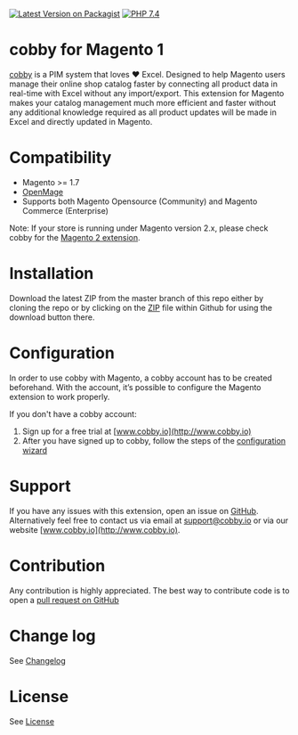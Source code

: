 [![Latest Version on Packagist](https://img.shields.io/packagist/v/mash2/cobby-magento.svg?style=flat-square)](https://packagist.org/packages/cobbyio/cobby-connector-magento)
[![PHP 7.4](https://img.shields.io/badge/php-7.0-blue.svg)](http://www.php.net)

# cobby for Magento 1

[cobby](http://www.cobby.io) is a PIM system that loves ❤️ Excel.
Designed to help Magento users manage their online shop catalog faster by connecting all product data in real-time with Excel without any import/export.
This extension for Magento makes your catalog management much more efficient and faster without any additional knowledge required as all product updates will be made in Excel and directly updated in Magento.

# Compatibility

- Magento >= 1.7
- [OpenMage](https://www.openmage.org/)
- Supports both Magento Opensource (Community) and Magento Commerce (Enterprise)

Note: If your store is running under Magento version 2.x, please check cobby for the [Magento 2 extension](https://github.com/cobbyio/cobby-connector-magento2).

# Installation

Download the latest ZIP from the master branch of this repo either by cloning the repo or by clicking on the [ZIP](https://github.com/cobbyio/cobby-connector-magento/archive/refs/heads/master.zip) file within Github for using the download button there.

# Configuration

In order to use cobby with Magento, a cobby account has to be created beforehand. With the account, it’s possible to configure the Magento extension to work properly.

If you don't have a cobby account:

1. Sign up for a free trial at [www.cobby.io](http://www.cobby.io)
2. After you have signed up to cobby, follow the steps of the [configuration wizard](https://www.cobby.io/how-to-set-up-cobby-in-magento-1/)

# Support

If you have any issues with this extension, open an issue on [GitHub](https://github.com/cobbyio/cobby-connector-magento/issues).
Alternatively feel free to contact us via email at support@cobby.io or via our website [www.cobby.io](http://www.cobby.io).

# Contribution

Any contribution is highly appreciated. The best way to contribute code is to open a [pull request on GitHub](https://github.com/cobbyio/cobby-connector-magento/pulls)

# Change log

See [Changelog](CHANGELOG.md)

# License

See [License](LICENSE.md)